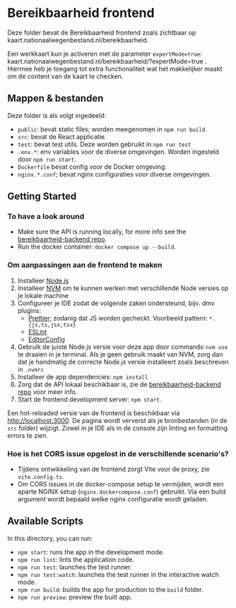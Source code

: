 # Bereikbaarheid frontend
Deze folder bevat de Bereikbaarheid frontend zoals zichtbaar op kaart.nationaalwegenbestand.nl/bereikbaarheid.

Een werkkaart kun je activeren met de parameter `expertMode=true`: kaart.nationaalwegenbestand.nl/bereikbaarheid/?expertMode=true . Hiermee heb je toegang tot extra functionaliteit wat het makkelijker maakt om de content van de kaart te checken.

## Mappen & bestanden
Deze folder is als volgt ingedeeld:

* `public`: bevat static files; worden meegenomen in `npm run build`
* `src`: bevat de React applicatie.
* `test`: bevat test utils. Deze worden gebruikt in `npm run test`
* `.env.*`: env variables voor de diverse omgevingen. Worden ingesteld door `npm run start`.
* `Dockerfile` bevat config voor de Docker omgeving.
* `nginx.*.conf`; bevat nginx configuraties voor diverse omgevingen.

## Getting Started

### To have a look around
- Make sure the API is running locally, for more info see the [bereikbaarheid-backend repo](https://github.com/GemeenteUtrecht/bereikbaarheid-backend).
- Run the docker container: `docker compose up --build`.

### Om aanpassingen aan de frontend te maken
1. Installeer [Node.js](https://nodejs.org/en/)
2. Installeer [NVM](https://github.com/nvm-sh/nvm) om te kunnen werken met verschillende Node versies op je lokale machine
3. Configureer je IDE zodat de volgende zaken ondersteund, bijv. dmv plugins:
   - [Prettier](https://prettier.io/); zodanig dat JS worden gecheckt. Voorbeeld pattern: `*.{js,ts,jsx,tsx}`
   - [ESLint](https://eslint.org/)
   - [EditorConfig](https://editorconfig.org/)
4. Gebruik de juiste Node.js versie voor deze app door commando `nvm use` te draaien in je terminal. Als je geen gebruik maakt van NVM, zorg dan dat je handmatig de correcte Node.js versie installeert zoals beschreven in `.nvmrc`
5. Installeer de app dependencies: `npm install`
6. Zorg dat de API lokaal beschikbaar is, zie de [bereikbaarheid-backend repo](https://github.com/GemeenteUtrecht/bereikbaarheid-backend) voor meer info.
7. Start de frontend development server: `npm start`.

Een hot-reloaded versie van de frontend is beschikbaar via [http://localhost:3000](http://localhost:3000). De pagina wordt ververst als je bronbestanden (in de `src` folder) wijzigt. Zowel in je IDE als in de console zijn linting en formatting errors te zien.

### Hoe is het CORS issue opgelost in de verschillende scenario's?
- Tijdens ontwikkeling van de frontend zorgt Vite voor de proxy, zie `vite.config.ts`. 
- Om CORS issues in de docker-compose setup te vermijden, wordt een aparte NGINX setup (`nginx.dockercompose.conf`) gebruikt. Via een build argument wordt bepaald welke nginx configuratie wordt geladen.

## Available Scripts
In this directory, you can run:

- `npm start`: runs the app in the development mode.
- `npm run lint`: lints the application code.
- `npm run test`: launches the test runner.
- `npm run test:watch`: launches the test runner in the interactive watch mode.
- `npm run build`: builds the app for production to the `build` folder.
- `npm run preview`: preview the built app.

